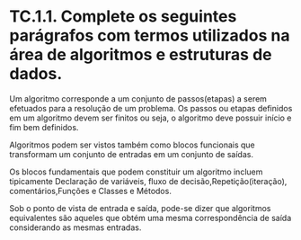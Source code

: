 # TC.1.1. Complete os seguintes parágrafos com termos utilizados na área de algoritmos e estruturas de dados.

Um algoritmo corresponde a um conjunto de passos(etapas) a serem efetuados para a resolução de um problema. Os passos ou etapas definidos em um algoritmo devem ser finitos ou seja, o algoritmo deve possuir início e fim bem definidos.
 
Algoritmos podem ser vistos também como blocos funcionais que
transformam um conjunto de entradas em um conjunto de saídas.


Os blocos fundamentais que podem constituir um algoritmo incluem tipicamente
Declaração de variáveis, fluxo de decisão,Repetição(iteração), comentários,Funções e Classes e Métodos.

Sob o ponto de vista de entrada e saída, pode-se dizer que algoritmos equivalentes são aqueles que obtém uma mesma correspondência de saída considerando as mesmas entradas. 